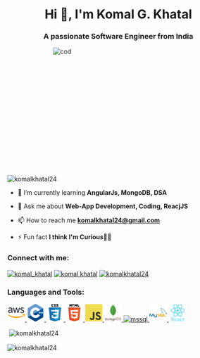 <h1 align="center">Hi 👋, I'm Komal G. Khatal</h1>
<h3 align="center">A passionate Software Engineer from India</h3>
<img align = "right" alt="cod" width="400"  height="290"style="mix-blend-mode: multiply; margin-left: 10 " src="https://mir-s3-cdn-cf.behance.net/project_modules/disp/601014116770475.6068beff4640a.gif"
<p align="right"> <img src="https://komarev.com/ghpvc/?username=komalkhatal24&label=Profile%20views&color=0e75b6&style=flat" alt="komalkhatal24" /> </p>

- 🌱 I’m currently learning **AngularJs, MongoDB, DSA**

- 💬 Ask me about **Web-App Development, Coding, ReacjJS**

- 📫 How to reach me **komalkhatal24@gmail.com**

- ⚡ Fun fact **I think I'm Curious🧐🧐**

<h3 align="left">Connect with me:</h3>
<p align="left">
<a href="https://twitter.com/komal_khatal" target="blank"><img align="center" src="https://raw.githubusercontent.com/rahuldkjain/github-profile-readme-generator/master/src/images/icons/Social/twitter.svg" alt="komal_khatal" height="30" width="40" /></a>
<a href="https://linkedin.com/in/komal-khatal" target="blank"><img align="center" src="https://raw.githubusercontent.com/rahuldkjain/github-profile-readme-generator/master/src/images/icons/Social/linked-in-alt.svg" alt="komal khatal" height="30" width="40" /></a>
<a href="https://www.hackerrank.com/komalkhatal24" target="blank"><img align="center" src="https://raw.githubusercontent.com/rahuldkjain/github-profile-readme-generator/master/src/images/icons/Social/hackerrank.svg" alt="komalkhatal24" height="30" width="40" /></a>


</p>

<h3 align="left">Languages and Tools:</h3>
<p align="left"> <a href="https://aws.amazon.com" target="_blank" rel="noreferrer"> <img src="https://raw.githubusercontent.com/devicons/devicon/master/icons/amazonwebservices/amazonwebservices-original-wordmark.svg" alt="aws" width="40" height="40"/> </a> <a href="https://www.w3schools.com/cpp/" target="_blank" rel="noreferrer"> <img src="https://raw.githubusercontent.com/devicons/devicon/master/icons/cplusplus/cplusplus-original.svg" alt="cplusplus" width="40" height="40"/> </a> <a href="https://www.w3schools.com/css/" target="_blank" rel="noreferrer"> <img src="https://raw.githubusercontent.com/devicons/devicon/master/icons/css3/css3-original-wordmark.svg" alt="css3" width="40" height="40"/> </a> <a href="https://www.w3.org/html/" target="_blank" rel="noreferrer"> <img src="https://raw.githubusercontent.com/devicons/devicon/master/icons/html5/html5-original-wordmark.svg" alt="html5" width="40" height="40"/> </a> <a href="https://developer.mozilla.org/en-US/docs/Web/JavaScript" target="_blank" rel="noreferrer"> <img src="https://raw.githubusercontent.com/devicons/devicon/master/icons/javascript/javascript-original.svg" alt="javascript" width="40" height="40"/> </a> <a href="https://www.mongodb.com/" target="_blank" rel="noreferrer"> <img src="https://raw.githubusercontent.com/devicons/devicon/master/icons/mongodb/mongodb-original-wordmark.svg" alt="mongodb" width="40" height="40"/> </a> <a href="https://www.microsoft.com/en-us/sql-server" target="_blank" rel="noreferrer"> <img src="https://www.svgrepo.com/show/303229/microsoft-sql-server-logo.svg" alt="mssql" width="40" height="40"/> </a> <a href="https://www.mysql.com/" target="_blank" rel="noreferrer"> <img src="https://raw.githubusercontent.com/devicons/devicon/master/icons/mysql/mysql-original-wordmark.svg" alt="mysql" width="40" height="40"/> </a> <a href="https://reactjs.org/" target="_blank" rel="noreferrer"> <img src="https://raw.githubusercontent.com/devicons/devicon/master/icons/react/react-original-wordmark.svg" alt="react" width="40" height="40"/> </a> </p>

<p>&nbsp;<img align="center" src="https://github-readme-stats.vercel.app/api?username=komalkhatal24&show_icons=true&locale=en" alt="komalkhatal24" /></p>

<p><img align="center" src="https://github-readme-streak-stats.herokuapp.com/?user=komalkhatal24&" alt="komalkhatal24" /></p>

